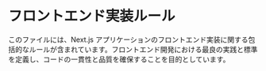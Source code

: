 # フロントエンド実装ルール

このファイルには、Next.js アプリケーションのフロントエンド実装に関する包括的なルールが含まれています。フロントエンド開発における最良の実践と標準を定義し、コードの一貫性と品質を確保することを目的としています。
